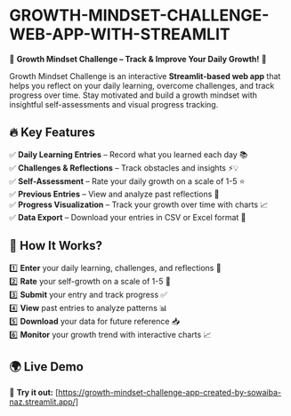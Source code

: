 # GROWTH-MINDSET-CHALLENGE-WEB-APP-WITH-STREAMLIT  

🌱 **Growth Mindset Challenge – Track & Improve Your Daily Growth!** 🚀  

Growth Mindset Challenge is an interactive **Streamlit-based web app** that helps you reflect on your daily learning, overcome challenges, and track progress over time. Stay motivated and build a growth mindset with insightful self-assessments and visual progress tracking.  

## 🔥 Key Features  

✅ **Daily Learning Entries** – Record what you learned each day 📚  
✅ **Challenges & Reflections** – Track obstacles and insights ⚡💡  
✅ **Self-Assessment** – Rate your daily growth on a scale of 1-5 ⭐  
✅ **Previous Entries** – View and analyze past reflections 📅  
✅ **Progress Visualization** – Track your growth over time with charts 📈  
✅ **Data Export** – Download your entries in CSV or Excel format 📂  

## 🚀 How It Works?  

1️⃣ **Enter** your daily learning, challenges, and reflections 📝  
2️⃣ **Rate** your self-growth on a scale of 1-5 🌟  
3️⃣ **Submit** your entry and track progress ✅  
4️⃣ **View** past entries to analyze patterns 📊  
5️⃣ **Download** your data for future reference 📥  
6️⃣ **Monitor** your growth trend with interactive charts 📈  

## 🌍 Live Demo  

🚀 **Try it out:** [https://growth-mindset-challenge-app-created-by-sowaiba-naz.streamlit.app/]  
